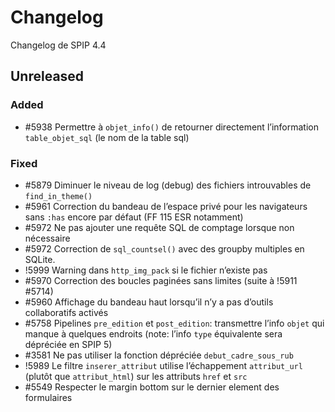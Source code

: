 # Changelog

Changelog de SPIP 4.4

## Unreleased

### Added

- #5938 Permettre à `objet_info()` de retourner directement l’information `table_objet_sql` (le nom de la table sql)

### Fixed

- #5879 Diminuer le niveau de log (debug) des fichiers introuvables de `find_in_theme()`
- #5961 Correction du bandeau de l’espace privé pour les navigateurs sans `:has` encore par défaut (FF 115 ESR notamment)
- #5972 Ne pas ajouter une requête SQL de comptage lorsque non nécessaire
- #5972 Correction de `sql_countsel()` avec des groupby multiples en SQLite.
- !5999 Warning dans `http_img_pack` si le fichier n’existe pas
- #5970 Correction des boucles paginées sans limites (suite à !5911 #5714)
- #5960 Affichage du bandeau haut lorsqu’il n’y a pas d’outils collaboratifs activés
- #5758 Pipelines `pre_edition` et `post_edition`: transmettre l’info `objet` qui manque à quelques endroits (note: l’info `type` équivalente sera dépréciée en SPIP 5)
- #3581 Ne pas utiliser la fonction dépréciée `debut_cadre_sous_rub`
- !5989 Le filtre `inserer_attribut` utilise l’échappement `attribut_url` (plutôt que `attribut_html`) sur les attributs `href` et `src`
- #5549 Respecter le margin bottom sur le dernier element des formulaires
